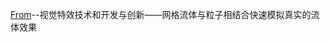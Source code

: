 



[From](https://kns.cnki.net/kns/detail/detail.aspx?QueryID=5&CurRec=3&recid=&FileName=OGSA201111001039&DbName=CPFD0914&DbCode=CPFD&yx=&pr=&URLID=&bsm=)--视觉特效技术和开发与创新——网格流体与粒子相结合快速模拟真实的流体效果
